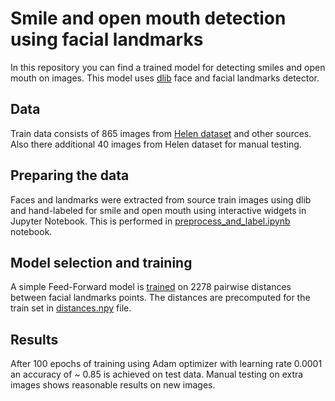 # Smile and open mouth detection using facial landmarks

In this repository you can find a trained model for detecting smiles and open mouth on images. This model uses [dlib](http://dlib.net) face and facial landmarks detector.

## Data
Train data consists of 865 images from [Helen dataset](http://www.ifp.illinois.edu/~vuongle2/helen/) and other sources. Also there additional 40 images from Helen dataset for manual testing.

## Preparing the data
Faces and landmarks were extracted from source train images using dlib and hand-labeled for smile and open mouth using interactive widgets in Jupyter Notebook. This is performed in [preprocess_and_label.ipynb](preprocess_and_label.ipynb) notebook. 

## Model selection and training
A simple Feed-Forward model is [trained](train_and_evaluate.ipynb) on 2278 pairwise distances between facial landmarks points. The distances are precomputed for the train set in [distances.npy](data/features/distances.npy) file.

## Results
After 100 epochs of training using Adam optimizer with learning rate 0.0001 an accuracy of ~ 0.85 is achieved on test data. Manual testing on extra images shows reasonable results on new images.
